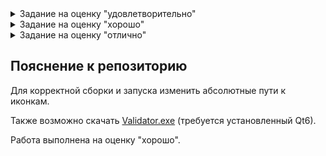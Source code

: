 <details>
  <summary>Задание на оценку "удовлетворительно"</summary>
  
  Написать UI-обёртку над вашей лабораторной работой
  на Python'e. В интерфейсе должны быть, как минимум:
  1. Текстовое поле для ввода пути к python-интерпретатору (и, опционально, путь к вашему
  python-скрипту - но его разрешается захардкодить);
  2. Текстовое поле для отображения (и может быть, ввода) пути к входному файлу и кнопка
  для показа системного окна выбора входного файла;
  3. Текстовое поле для отображения (и может быть, ввода) пути к выходному файлу и кнопка
  для показа системного окна выбора выходного файла;
  4. Кнопка для запуска вашего скрипта. По завершении операции приложение должно
  показать сообщение об успешном завершении операции.
  5. В случае каких-либо ошибок ваше приложение не должно падать, а должно показывать
  информативное сообщение о том, что пошло не так.

  Полезные ссылки:
  - [QFileDialog](https://doc.qt.io/qt-6/qfiledialog.html)
  - [QMessageBox](https://doc.qt.io/qt-6/qmessagebox.html)
  - [QProcess](https://doc.qt.io/qt-6/qprocess.html)
  
</details>
  
<details>
  <summary>Задание на оценку "хорошо"</summary>
  
  В дополнение к критериям на "удовлетворительно", действуют следующие условия:
  1. Интерфейс должен быть красиво оформлен. У окна должны быть установлены иконка и
  адекватный заголовок, при изменении размеров окна (если это допустимо) элементы
  управления не должны разъезжаться непонятным образом, и всё в этом духе;
  2. Пути к python-интерпретатору и скрипту должны настраиваться в отдельном окне
  настроек. Это окно должно открываться через пункт меню File -> Settings;
  3. Должен быть пункт меню File -> Exit, который закрывает ваше приложение;
  4. Изменения в настройках должны сохраняться между запусками программы (хранить их в
  отдельном файле и при необходимости загружать/сохранять этот файл). Приложение не
  должно падать в случае отсутствия или некорректно заданного файла настроек.

  Полезные ссылки:
  - [QSettings](https://doc.qt.io/qt-6/qsettings.html)
  
</details>

<details>
  <summary>Задание на оценку "отлично"</summary>
  
  В дополнение к критериям на "хорошо", действуют следующие условия:
  1. Пока работает ваш скрипт, приложение не должно выглядеть зависшим (это означает, что
  запускать процесс вы должны в отдельном потоке). Пока выполняется скрипт, должно
  показываться диалоговое окно с прогрессом (разрешается показывать недетерминированный
  прогресс, то есть просто плавающую туда-сюда полоску);
  2. В окне с прогрессом при нажатии на кнопку Cancel процесс интерпретатора,
  исполняющего ваш скрипт, должен прерываться.
  
  Полезные ссылки:
  - [QProcessDialog](https://doc.qt.io/qt-6/qprogressdialog.html)
  
</details>

## Пояснение к репозиторию

Для корректной сборки и запуска изменить абсолютные пути к иконкам. 

Также возможно скачать [Validator.exe](https://github.com/eeeeagle/AlDS_1.4/releases/download/exe/Validator.exe) (требуется установленный Qt6).

Работа выполнена на оценку "хорошо".
